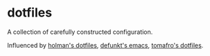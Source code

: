 # dotfiles

A collection of carefully constructed configuration.

Influenced by 
[holman's dotfiles](https://github.com/holman/dotfiles), 
[defunkt's emacs](https://github.com/defunkt/emacs), 
[tomafro's dotfiles](https://github.com/tomafro/dotfiles).

